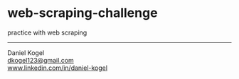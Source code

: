 # web-scraping-challenge
practice with web scraping


  
  ---  
  
Daniel Kogel  
dkogel123@gmail.com  
www.linkedin.com/in/daniel-kogel  
